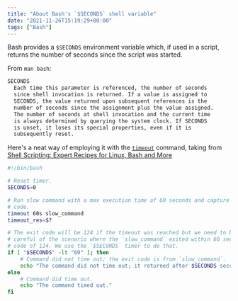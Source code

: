 ```yaml
---
title: "About Bash's `$SECONDS` shell variable"
date: "2021-11-26T15:19:29+00:00"
tags: ["Bash"]
---
```


Bash provides a `$SECONDS` environment variable which, if used in a script,
returns the number of seconds since the script was started.

From `man bash`:

```txt
SECONDS
  Each time this parameter is referenced, the number of seconds
  since shell invocation is returned. If a value is assigned to
  SECONDS, the value returned upon subsequent references is the
  number of seconds since the assignment plus the value assigned.
  The number of seconds at shell invocation and the current time
  is always determined by querying the system clock. If SECONDS
  is unset, it loses its special properties, even if it is
  subsequently reset.
```

Here's a neat way of employing it with the [`timeout`](https://ss64.com/bash/timeout.html) command, taking from [Shell Scripting: Expert Recipes
for Linux, Bash and More](https://www.oreilly.com/library/view/shell-scripting-expert/9781118166321/c03-anchor-3.xhtml)

```bash
#!/bin/bash

# Reset timer.
SECONDS=0

# Run slow command with a max execution time of 60 seconds and capture the exit
# code.
timeout 60s slow_command
timeout_res=$?

# The exit code will be 124 if the timeout was reached but we need to be
# careful of the scenario where the `slow_command` exited within 60 seconds with a
# code of 124. We use the `$SECONDS` timer to do that.
if [ "$SECONDS" -lt "60" ]; then
    # Command did not time out; the exit code is from `slow_command`.
    echo "The command did not time out; it returned after $SECONDS seconds."
else
    # Command did time out.
    echo "The command timed out."
fi
```






